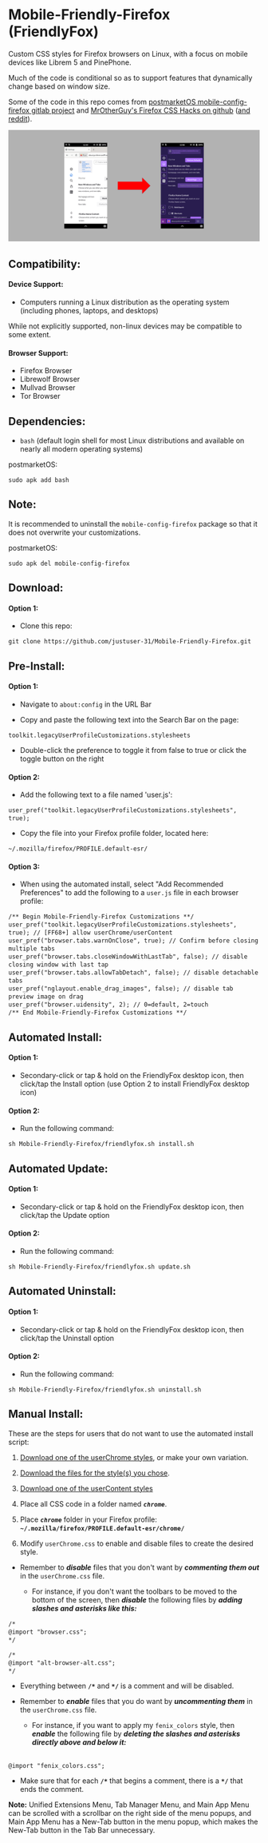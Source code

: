 # Mobile-Friendly-Firefox (FriendlyFox)

Custom CSS styles for Firefox browsers on Linux, with a focus on mobile devices like Librem 5 and PinePhone.

Much of the code is conditional so as to support features that dynamically change based on window size.

Some of the code in this repo comes from [postmarketOS mobile-config-firefox gitlab project](https://gitlab.com/postmarketOS/mobile-config-firefox/) and [MrOtherGuy's Firefox CSS Hacks on github](https://github.com/MrOtherGuy/firefox-csshacks/) ([and reddit](https://teddit.net/u/It_Was_The_Other_Guy)).

![Before/After](images/Before_After.png "Before/After")


## Compatibility:

#### Device Support:

* Computers running a Linux distribution as the operating system (including phones, laptops, and desktops)

While not explicitly supported, non-linux devices may be compatible to some extent.

#### Browser Support:

* Firefox Browser
* Librewolf Browser
* Mullvad Browser
* Tor Browser


## Dependencies:

* `bash` (default login shell for most Linux distributions and available on nearly all modern operating systems)

postmarketOS:

```
sudo apk add bash
```


## Note:

It is recommended to uninstall the `mobile-config-firefox` package so that it does not overwrite your customizations.

postmarketOS:

```
sudo apk del mobile-config-firefox
```


## Download:

#### Option 1:

* Clone this repo:

```
git clone https://github.com/justuser-31/Mobile-Friendly-Firefox.git
```

## Pre-Install:

#### Option 1:

* Navigate to `about:config` in the URL Bar

* Copy and paste the following text into the Search Bar on the page:

```
toolkit.legacyUserProfileCustomizations.stylesheets
```

* Double-click the preference to toggle it from false to true or click the toggle button on the right

#### Option 2:

* Add the following text to a file named 'user.js':

```
user_pref("toolkit.legacyUserProfileCustomizations.stylesheets", true);
```

* Copy the file into your Firefox profile folder, located here:

```
~/.mozilla/firefox/PROFILE.default-esr/
```


#### Option 3:

* When using the automated install, select "Add Recommended Preferences" to add the following to a `user.js` file in each browser profile:

```
/** Begin Mobile-Friendly-Firefox Customizations **/
user_pref("toolkit.legacyUserProfileCustomizations.stylesheets", true); // [FF68+] allow userChrome/userContent
user_pref("browser.tabs.warnOnClose", true); // Confirm before closing multiple tabs
user_pref("browser.tabs.closeWindowWithLastTab", false); // disable closing window with last tap
user_pref("browser.tabs.allowTabDetach", false); // disable detachable tabs
user_pref("nglayout.enable_drag_images", false); // disable tab preview image on drag
user_pref("browser.uidensity", 2); // 0=default, 2=touch
/** End Mobile-Friendly-Firefox Customizations **/
```


## Automated Install:

#### Option 1:

* Secondary-click or tap & hold on the FriendlyFox desktop icon, then click/tap the Install option (use Option 2 to install FriendlyFox desktop icon)

#### Option 2:

* Run the following command:

```
sh Mobile-Friendly-Firefox/friendlyfox.sh install.sh
```


## Automated Update:

#### Option 1:

* Secondary-click or tap & hold on the FriendlyFox desktop icon, then click/tap the Update option

#### Option 2:

* Run the following command:

```
sh Mobile-Friendly-Firefox/friendlyfox.sh update.sh
```


## Automated Uninstall:

#### Option 1:

* Secondary-click or tap & hold on the FriendlyFox desktop icon, then click/tap the Uninstall option

#### Option 2:

* Run the following command:

```
sh Mobile-Friendly-Firefox/friendlyfox.sh uninstall.sh
```


## Manual Install:

These are the steps for users that do not want to use the automated install script:

1. [Download one of the userChrome styles](/user0/Mobile-Friendly-Firefox/src/branch/master/src/userChrome/styles/), or make your own variation.

2. [Download the files for the style(s) you chose](/user0/Mobile-Friendly-Firefox/src/branch/master/src/userChrome/).

3. [Download one of the userContent styles](/user0/Mobile-Friendly-Firefox/src/branch/master/src/userContent/styles/)

4. Place all CSS code in a folder named ***`chrome`***.

5. Place ***`chrome`*** folder in your Firefox profile:
**`~/.mozilla/firefox/PROFILE.default-esr/chrome/`**

6. Modify `userChrome.css` to enable and disable files to create the desired style.

* Remember to ***disable*** files that you don't want by ***commenting them out*** in the `userChrome.css` file.

  * For instance, if you don't want the toolbars to be moved to the bottom of the screen, then ***disable*** the following files by ***adding slashes and asterisks like this:***

```
/*
@import "browser.css";
*/
```

```
/*
@import "alt-browser-alt.css";
*/
```

  * Everything between **`/*`** and **`*/`** is a comment and will be disabled.

* Remember to ***enable*** files that you do want by ***uncommenting them*** in the `userChrome.css` file.

  * For instance, if you want to apply my `fenix_colors` style, then ***enable*** the following file by ***deleting the slashes and asterisks directly above and below it:***

```

@import "fenix_colors.css";

```

  * Make sure that for each **`/*`** that begins a comment, there is a **`*/`** that ends the comment.

**Note:** Unified Extensions Menu, Tab Manager Menu, and Main App Menu can be scrolled with a scrollbar on the right side of the menu popups, and Main App Menu has a New-Tab button in the menu popup, which makes the New-Tab button in the Tab Bar unnecessary.
